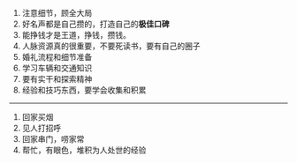 1. 注意细节，顾全大局
2. 好名声都是自己攒的，打造自己的**极佳口碑**
3. 能挣钱才是王道，挣钱，攒钱。
4. 人脉资源真的很重要，不要死读书，要有自己的圈子
5. 婚礼流程和细节准备
6. 学习车辆和交通知识
7. 要有实干和探索精神
8. 经验和技巧东西，要学会收集和积累
---
1. 回家买烟
2. 见人打招呼
3. 回家串门，唠家常
4. 帮忙，有眼色，堆积为人处世的经验